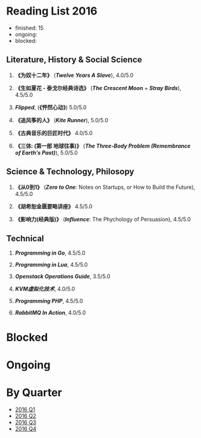 Reading List 2016
========================

* finished: 15
* ongoing:
* blocked:

## Literature, History & Social Science
1. **《为奴十二年》** (***Twelve Years A Slave***), 4.0/5.0

1. **《生如夏花 - 泰戈尔经典诗选》** (***The Crescent Moon*** + ***Stray Birds***), 4.5/5.0

1. ***Flipped***, (**《怦然心动》**) 5.0/5.0

1. **《追风筝的人》** (***Kite Runner***), 5.0/5.0

1. **《古典音乐的巨匠时代》** 4.0/5.0

1. **《三体: (第一部 地球往事)》** (***The Three-Body Problem (Remembrance of Earth's Past)***), 5.0/5.0

## Science & Technology, Philosopy
1. **《从0到1》** (***Zero to One***: Notes on Startups, or How to Build the Future), 4.5/5.0

1. **《胡希恕金匮要略讲座》** 4.5/5.0

1. **《影响力(经典版)》** (***Influence***: The Phychology of Persuasion), 4.5/5.0


## Technical
1. ***Programming in Go***, 4.5/5.0

1. ***Programming in Lua***, 4.5/5.0

1. ***Openstack Operations Guide***, 3.5/5.0

1. ***KVM虚拟化技术***, 4.0/5.0

1. ***Programming PHP***, 4.5/5.0

1. ***RabbitMQ In Action***, 4.0/5.0

# Blocked

# Ongoing

# By Quarter
- [2016 Q1](2016_Q1.md)
- [2016 Q2](2016_Q2.md)
- [2016 Q3](2016_Q3.md)
- [2016 Q4](2016_Q4.md)
